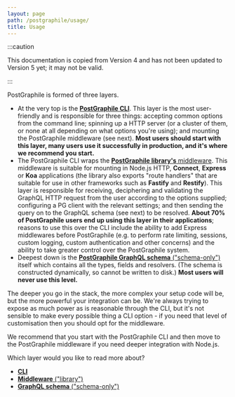 ```yaml
---
layout: page
path: /postgraphile/usage/
title: Usage
---
```


:::caution

This documentation is copied from Version 4 and has not been updated to Version
5 yet; it may not be valid.

:::

PostGraphile is formed of three layers.

- At the very top is the [**PostGraphile CLI**](./usage-cli/). This layer is the
  most user-friendly and is responsible for three things: accepting common
  options from the command line; spinning up a HTTP server (or a cluster of
  them, or none at all depending on what options you're using); and mounting the
  PostGraphile middleware (see next). **Most users should start with this layer,
  many users use it successfully in production, and it's where we recommend you
  start.**
- The PostGraphile CLI wraps the
  [**PostGraphile library's** middleware](./usage-library/). This middleware is
  suitable for mounting in Node.js HTTP, **Connect**, **Express** or **Koa**
  applications (the library also exports "route handlers" that are suitable for
  use in other frameworks such as **Fastify** and **Restify**). This layer is
  responsible for receiving, deciphering and validating the GraphQL HTTP request
  from the user according to the options supplied; configuring a PG client with
  the relevant settings; and then sending the query on to the GraphQL schema
  (see next) to be resolved. **About 70% of PostGraphile users end up using this
  layer in their applications**; reasons to use this over the CLI include the
  ability to add Express middlewares before PostGraphile (e.g. to perform rate
  limiting, sessions, custom logging, custom authentication and other concerns)
  and the ability to take greater control over the PostGraphile system.
- Deepest down is the
  [**PostGraphile GraphQL schema** ("schema-only")](./usage-schema/) itself
  which contains all the types, fields and resolvers. (The schema is constructed
  dynamically, so cannot be written to disk.) **Most users will never use this
  level.**

The deeper you go in the stack, the more complex your setup code will be, but
the more powerful your integration can be. We're always trying to expose as much
power as is reasonable through the CLI, but it's not sensible to make every
possible thing a CLI option - if you need that level of customisation then you
should opt for the middleware.

We recommend that you start with the PostGraphile CLI and then move to the
PostGraphile middleware if you need deeper integration with Node.js.

Which layer would you like to read more about?

- [**CLI**](./usage-cli/)
- [**Middleware** ("library")](./usage-library/)
- [**GraphQL schema** ("schema-only")](./usage-schema/)
